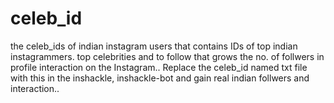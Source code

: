 # celeb_id
the celeb_ids of indian instagram users that contains IDs of top indian instagrammers. top celebrities and to follow that grows the no. of follwers in profile interaction on the Instagram.. Replace the celeb_id  named txt file with this in the inshackle, inshackle-bot and gain real indian follwers and interaction..
